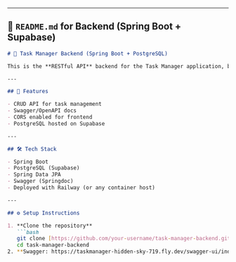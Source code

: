 
---

## 📗 `README.md` for Backend (Spring Boot + Supabase)

```markdown
# 🧰 Task Manager Backend (Spring Boot + PostgreSQL)

This is the **RESTful API** backend for the Task Manager application, built using **Spring Boot** and connected to a **Supabase PostgreSQL** database.

---

## 🚀 Features

- CRUD API for task management
- Swagger/OpenAPI docs
- CORS enabled for frontend
- PostgreSQL hosted on Supabase

---

## 🛠️ Tech Stack

- Spring Boot
- PostgreSQL (Supabase)
- Spring Data JPA
- Swagger (Springdoc)
- Deployed with Railway (or any container host)

---

## ⚙️ Setup Instructions

1. **Clone the repository**
   ```bash
   git clone [https://github.com/your-username/task-manager-backend.git]
   cd task-manager-backend
2. **Swagger: https://taskmanager-hidden-sky-719.fly.dev/swagger-ui/index.html**